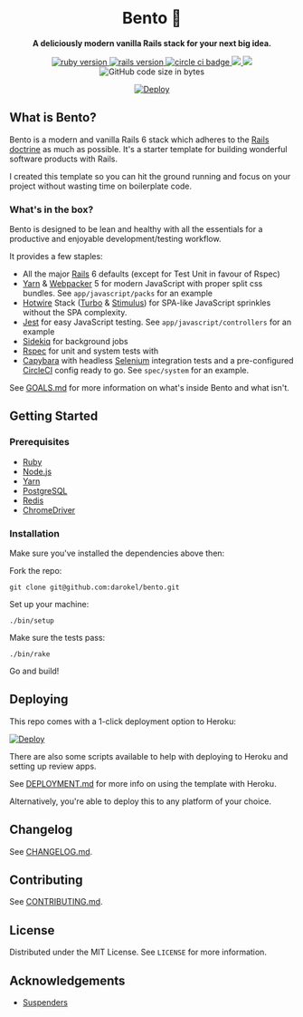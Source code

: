 <div align="center">
  <br>
  <h1>Bento 🍱</h1>
  <strong>A deliciously modern vanilla Rails stack for your next big idea.</strong>
</div>

<p align="center">
  <a href="https://www.ruby-lang.org/en/">
    <img src="https://img.shields.io/badge/Ruby-v3.0.0-green.svg" alt="ruby version">
  </a>
  <a href="http://rubyonrails.org/">
    <img src="https://img.shields.io/badge/Rails-v6.1.3.1-brightgreen.svg" alt="rails version">
  </a>
  <a href="https://circleci.com/gh/darokel/bento">
    <img src="https://circleci.com/gh/darokel/bento.svg?style=svg" alt="circle ci badge">
  </a>
  <a href="https://codeclimate.com/github/darokel/bento/maintainability">
    <img src="https://api.codeclimate.com/v1/badges/f6ac1aa0621397643eb2/maintainability" />
  </a>
  <a href="https://codeclimate.com/github/darokel/bento/test_coverage">
    <img src="https://api.codeclimate.com/v1/badges/f6ac1aa0621397643eb2/test_coverage" />
  </a>
  <img src="https://img.shields.io/github/languages/code-size/darokel/bento" alt="GitHub code size in bytes">
</p>

<p align="center">
  <a href="https://heroku.com/deploy?template=https://github.com/darokel/bento/tree/master" alt="Deploy to Heroku">
    <img alt="Deploy" src="https://www.herokucdn.com/deploy/button.svg"/>
  </a>
</p>


## What is Bento?

Bento is a modern and vanilla Rails 6 stack which adheres to the [Rails doctrine](https://rubyonrails.org/doctrine/) as much as possible. It's a starter template for building wonderful software products with Rails.

I created this template so you can hit the ground running and focus on your project without wasting time on boilerplate code.

### What's in the box?

Bento is designed to be lean and healthy with all the essentials for a productive and enjoyable development/testing workflow.

It provides a few staples:

- All the major [Rails](https://rubyonrails.org/) 6 defaults (except for Test Unit in favour of Rspec)
- [Yarn](https://yarnpkg.com/) & [Webpacker](https://github.com/rails/webpacker) 5 for modern JavaScript with proper split css bundles. See `app/javascript/packs` for an example
- [Hotwire](https://hotwire.dev/) Stack ([Turbo](https://turbo.hotwire.dev/) & [Stimulus](https://stimulus.hotwire.dev/)) for SPA-like JavaScript sprinkles without the SPA complexity.
- [Jest](https://jestjs.io/) for easy JavaScript testing. See `app/javascript/controllers` for an example
- [Sidekiq](https://sidekiq.org/) for background jobs
- [Rspec](https://rspec.info/) for unit and system tests with 
- [Capybara](https://github.com/teamcapybara/capybara) with headless [Selenium](https://www.selenium.dev/documentation/en/) integration tests and a pre-configured [CircleCI](https://circleci.com/) config ready to go. See `spec/system` for an example. 

See [GOALS.md](GOALS.md) for more information on what's inside Bento and what isn't.

## Getting Started

### Prerequisites

- [Ruby](https://www.ruby-lang.org/en/)
- [Node.js](https://nodejs.org/en/)
- [Yarn](https://yarnpkg.com/)
- [PostgreSQL](https://www.postgresql.org/)
- [Redis](https://redis.io/)
- [ChromeDriver](https://chromedriver.chromium.org/)

### Installation

Make sure you've installed the dependencies above then:

Fork the repo:

    git clone git@github.com:darokel/bento.git

Set up your machine:

    ./bin/setup

Make sure the tests pass:

    ./bin/rake

Go and build!

## Deploying

This repo comes with a 1-click deployment option to Heroku:

<p>
  <a href="https://heroku.com/deploy?template=https://github.com/darokel/bento/tree/master" alt="Deploy to Heroku">
    <img alt="Deploy" src="https://www.herokucdn.com/deploy/button.svg"/>
  </a>
</p>

There are also some scripts available to help with deploying to Heroku and setting up review apps. 

See [DEPLOYMENT.md](DEPLOYMENT.md) for more info on using the template with Heroku.

Alternatively, you're able to deploy this to any platform of your choice. 

## Changelog

See [CHANGELOG.md](CHANGELOG.md).

## Contributing

See [CONTRIBUTING.md](CONTRIBUTING.md).

## License

Distributed under the MIT License. See `LICENSE` for more information.

<!-- ACKNOWLEDGEMENTS -->
## Acknowledgements

* [Suspenders](https://github.com/thoughtbot/suspenders)